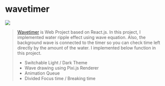 # wavetimer

<img src="https://github.com/ypjun100/wavetimer-front/blob/master/image.gif?raw=true"/>

> <a href="https://wavetimer.junyoung.dev">Wavetimer</a> is Web Project based on React.js. In this project, I implemented water ripple effect using wave equation. Also, the background wave is connected to the timer so you can check time left directly by the amount of the water. I implemented below function in this project.
> * Switchable Light / Dark Theme
> * Wave drawing using Pixi.js Renderer
> * Animation Queue
> * Divided Focus time / Breaking time
